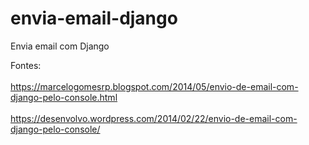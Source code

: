 # envia-email-django
Envia email com Django

Fontes: <br> <br>
https://marcelogomesrp.blogspot.com/2014/05/envio-de-email-com-django-pelo-console.html <br> <br>
https://desenvolvo.wordpress.com/2014/02/22/envio-de-email-com-django-pelo-console/ 

